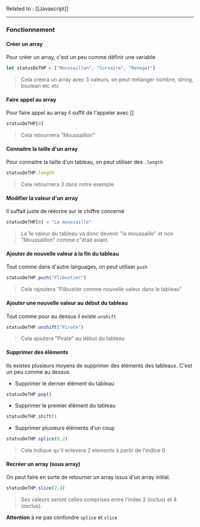 Related to : [[Javascript]]

---

### Fonctionnement

#### Créer un array

Pour créer un array, c'est un peu comme définir une variable

```js
let statusDeTHP = ["Moussaillon", "Corsaire", "Renegat"]
```
> Cela créera un array avec 3 valeurs, on peut mélanger nombre, string, boolean etc etc 


#### Faire appel au array 

Pour faire appel au array il suffit de l'appeler avec []

```js
statusDeTHP[0]
```
> Cela retournera "Moussaillon"


#### Connaitre la taille d'un array

Pour connaitre la taille d'un tableau, on peut utiliser des `.length` 

```js
statusDeTHP.length
```
> Cela retournera 3 dans notre exemple


#### Modifier la valeur d'un array

Il suffait juste de réécrire sur le chiffre concerné

```js
statusDeTHP[0] = "La moussaille"
```
> La 1e valeur du tableau va donc devenir "la moussaille" et non "Moussaillon" comme c"était avant.


#### Ajouter de nouvelle valeur à la fin du tableau

Tout comme dans d'autre languages, on peut utiliser `push`

```js
statusDeTHP.push("Flibustier")
```
> Cela rajoutera "Flibustier comme nouvelle valeur dans le tableau"

#### Ajouter une nouvelle valeur au début du tableau

Tout comme pour au dessus il existe `unshift`

```js
statusDeTHP.unshift("Pirate")
```
> Cela ajoutera "Pirate" au début du tableau

#### Supprimer des éléments

Ils existes plusieurs moyens de supprimer des éléments des tableaux. 
C'est un peu comme au dessus 

- Supprimer le dernier élément du tableau

```js
statusDeTHP.pop()
```

- Supprimer le premier élément du tableau

```js
statusDeTHP.shift()
```

- Supprimer plusieurs éléments d'un coup 

```js
statusDeTHP.splice(0,2)
```
> Cela indique qu'il enlevera 2 elements à partir de l'indice 0


#### Recréer un array (sous array)

On peut faire en sorte de retourner un array issus d'un array initial. 

```js
statusDeTHP.slice(2,4)
```
> Ses valeurs seront celles comprises entre l'index 2 (inclus) et 4 (exclus).

**Attention** à ne pas confondre `splice` et `slice`

